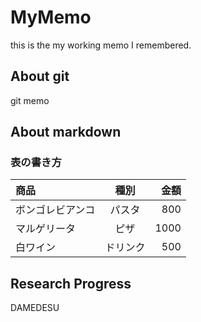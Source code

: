 # MyMemo
this is the my working memo I remembered.

## About git
git memo

## About markdown
### 表の書き方
|商品|種別|金額|
|:---|:--:|---:|
|ボンゴレビアンコ|パスタ|800|
|マルゲリータ|ピザ|1000|
|白ワイン|ドリンク|500|

## Research Progress
DAMEDESU
